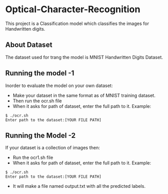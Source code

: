 # Optical-Character-Recognition

This project is a Classification model which classifies the images for Handwritten digits.

## About Dataset

The dataset used for trang the model is MNIST Handwritten Digits Dataset.

## Running the model -1

Inorder to evaluate the model on your own dataset:

- Make your dataset in the same format as of MNIST training dataset.
- Then run the ocr.sh file
- When it asks for path of dataset, enter the full path to it.
  Example:

```
$ ./ocr.sh
Enter path to the dataset:[YOUR FILE PATH]
```

## Running the Model -2

If your dataset is a collection of images then:

- Run the ocr1.sh file
- When it asks for path of dataset, enter the full path to it.
  Example:

```
$ ./ocr.sh
Enter path to the dataset:[YOUR FILE PATH]
```

- It will make a file named output.txt with all the predicted labels.
